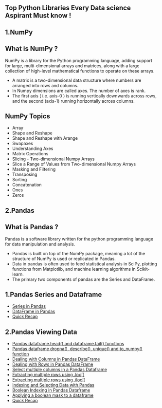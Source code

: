 ## Top Python Libraries Every Data science Aspirant Must know !


1.NumPy
-------

What is NumPy ?
---------------

NumPy is a library for the Python programming language, adding support for large, multi-dimensional arrays and matrices, along with a large collection of high-level mathematical functions to operate on these arrays.

- A matrix is a two-dimensional data structure where numbers are arranged into rows and columns.
- In Numpy dimensions are called axes. The number of axes is rank.
- The first axis ( i.e. axis-0 ) is running vertically downwards across rows, and the second (axis-1) running horizontally across columns.

NumPy Topics
------------
 - Array
 - Shape and Reshape
 - Shape and Reshape with Arange
 - Swapaxes
 - Understanding Axes
 - Matrix Operations
 - Slicing - Two-dimensional Numpy Arrays
 - Slice a Range of Values from Two-dimensional Numpy Arrays
 - Masking and Filtering
 - Transposing
 - Sorting
 - Concatenation
 - Ones
 - Zeros

2.Pandas
--------

What is Pandas ?
----------------

Pandas is a software library written for the python programming language for data manipulation and analysis.

- Pandas is built on top of the NumPy package, meaning a lot of the structure of NumPy is used or replicated in Pandas.
- Data in pandas is often used to feed statistical analysis in SciPy, plotting functions from Matplotlib, and machine learning algorithms in Scikit-learn.
- The primary two components of pandas are the Series and DataFrame.

1.Pandas Series and Dataframe
-----------------------------
 - [Series in Pandas](https://github.com/naveensiwas/libraries_for_data_science/blob/develop/pandas/1.pandas_series_and_dataframe.ipynb#1.Series-in-Pandas)
 - [DataFrame in Pandas](https://github.com/naveensiwas/libraries_for_data_science/blob/develop/pandas/1.pandas_series_and_dataframe.ipynb#2.DataFrame-in-Pandas)
 - [Quick Recap](https://github.com/naveensiwas/libraries_for_data_science/blob/develop/pandas/1.pandas_series_and_dataframe.ipynb#Quick-Recap)

2.Pandas Viewing Data
---------------------
 - [Pandas dataframe.head() and dataframe.tail() functions](https://github.com/naveensiwas/libraries_for_data_science/blob/develop/pandas/2.pandas_viewing_data.ipynb#1.Pandas-dataframe.head()-and-dataframe.tail()-functions)
 - [Pandas dataframe dropna(), describe(), unique() and to_numpy() function](https://github.com/naveensiwas/libraries_for_data_science/blob/develop/pandas/2.pandas_viewing_data.ipynb#2.Pandas-dataframe-dropna(),-describe(),-unique()-and-to_numpy()-function)
 - [Dealing with Columns in Pandas DataFrame](https://github.com/naveensiwas/libraries_for_data_science/blob/develop/pandas/2.pandas_viewing_data.ipynb#3.Dealing-with-Columns-in-Pandas-DataFrame)
 - [Dealing with Rows in Pandas DataFrame](https://github.com/naveensiwas/libraries_for_data_science/blob/develop/pandas/2.pandas_viewing_data.ipynb#4.Dealing-with-Rows-in-Pandas-DataFrame)
 - [Select multiple columns in a Pandas Dataframe](https://github.com/naveensiwas/libraries_for_data_science/blob/develop/pandas/2.pandas_viewing_data.ipynb#5.Select-multiple-columns-in-a-Pandas-Dataframe)
 - [Extracting multiple rows using .loc[]](https://github.com/naveensiwas/libraries_for_data_science/blob/develop/pandas/2.pandas_viewing_data.ipynb#6.Extracting-multiple-rows-using-.loc[])
 - [Extracting multiple rows using .iloc[]](https://github.com/naveensiwas/libraries_for_data_science/blob/develop/pandas/2.pandas_viewing_data.ipynb#7.Extracting-multiple-rows-using-.iloc[])
 - [Indexing and Selecting Data with Pandas](https://github.com/naveensiwas/libraries_for_data_science/blob/develop/pandas/2.pandas_viewing_data.ipynb#8.Indexing-and-Selecting-Data-with-Pandas)
 - [Boolean Indexing in Pandas Dataframe](https://github.com/naveensiwas/libraries_for_data_science/blob/develop/pandas/2.pandas_viewing_data.ipynb#9.Boolean-Indexing-in-Pandas-Dataframe)
 - [Applying a boolean mask to a dataframe](https://github.com/naveensiwas/libraries_for_data_science/blob/develop/pandas/2.pandas_viewing_data.ipynb#10.Applying-a-boolean-mask-to-a-dataframe)
 - [Quick Recap](https://github.com/naveensiwas/libraries_for_data_science/blob/develop/pandas/2.pandas_viewing_data.ipynb#Quick-Recap)

